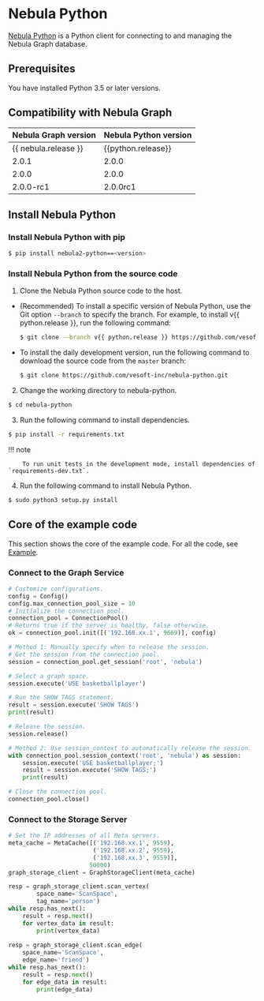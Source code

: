 # Nebula Python

[Nebula Python](https://github.com/vesoft-inc/nebula-python) is a Python client for connecting to and managing the Nebula Graph database.

## Prerequisites

You have installed Python 3.5 or later versions.

## Compatibility with Nebula Graph

|Nebula Graph version|Nebula Python version|
|:---|:---|
|{{ nebula.release }}|{{python.release}}|
|2.0.1|2.0.0|
|2.0.0|2.0.0|
|2.0.0-rc1|2.0.0rc1|

## Install Nebula Python

### Install Nebula Python with pip

```bash
$ pip install nebula2-python==<version>
```

### Install Nebula Python from the source code

1. Clone the Nebula Python source code to the host.

  - (Recommended) To install a specific version of Nebula Python, use the Git option `--branch` to specify the branch. For example, to install v{{ python.release }}, run the following command:

    ```bash
    $ git clone --branch v{{ python.release }} https://github.com/vesoft-inc/nebula-python.git
    ```

  - To install the daily development version, run the following command to download the source code from the `master` branch:

    ```bash
    $ git clone https://github.com/vesoft-inc/nebula-python.git
    ```

2. Change the working directory to nebula-python.

  ```bash
  $ cd nebula-python
  ```

3. Run the following command to install dependencies.

  ```bash
  $ pip install -r requirements.txt
  ```

  !!! note

        To run unit tests in the development mode, install dependencies of `requirements-dev.txt`.

4. Run the following command to install Nebula Python.

  ```bash
  $ sudo python3 setup.py install
  ```

## Core of the example code

This section shows the core of the example code. For all the code, see [Example](https://github.com/vesoft-inc/nebula-python/tree/master/example).

### Connect to the Graph Service

```python
# Customize configurations.
config = Config()
config.max_connection_pool_size = 10
# Initialize the connection pool.
connection_pool = ConnectionPool()
# Returns true if the server is healthy, false otherwise.
ok = connection_pool.init([('192.168.xx.1', 9669)], config)

# Method 1: Manually specify when to release the session.
# Get the session from the connection pool.
session = connection_pool.get_session('root', 'nebula')

# Select a graph space.
session.execute('USE basketballplayer')

# Run the SHOW TAGS statement.
result = session.execute('SHOW TAGS')
print(result)

# Release the session.
session.release()

# Method 2: Use session_context to automatically release the session.
with connection_pool.session_context('root', 'nebula') as session:
    session.execute('USE basketballplayer;')
    result = session.execute('SHOW TAGS;')
    print(result)

# Close the connection pool.
connection_pool.close()
```

### Connect to the Storage Server

```python
# Set the IP addresses of all Meta servers.
meta_cache = MetaCache([('192.168.xx.1', 9559),
                        ('192.168.xx.2', 9559),
                        ('192.168.xx.3', 9559)],
                       50000)
graph_storage_client = GraphStorageClient(meta_cache)

resp = graph_storage_client.scan_vertex(
        space_name='ScanSpace',
        tag_name='person')
while resp.has_next():
    result = resp.next()
    for vertex_data in result:
        print(vertex_data)
        
resp = graph_storage_client.scan_edge(
    space_name='ScanSpace',
    edge_name='friend')
while resp.has_next():
    result = resp.next()
    for edge_data in result:
        print(edge_data)
```
